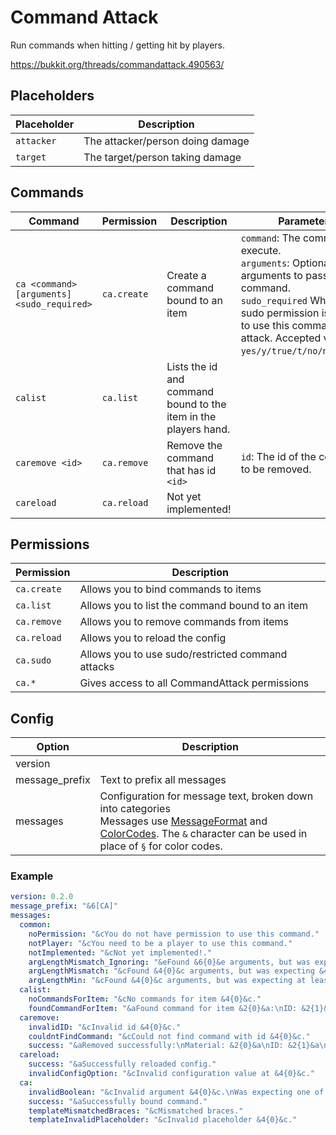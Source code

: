 # Command Attack

Run commands when hitting / getting hit by players.

https://bukkit.org/threads/commandattack.490563/

## Placeholders

Placeholder | Description
--- | ---
`attacker` | The attacker/person doing damage
`target` | The target/person taking damage

## Commands

Command | Permission | Description | Parameters
--- | --- | --- | ---
`ca <command> [arguments] <sudo_required>` | `ca.create` | Create a command bound to an item |  `command`: The command to execute. <br /> `arguments`: Optional arguments to pass to the command. <br /> `sudo_required` Whether the sudo permission is required to use this command attack. Accepted values: `yes/y/true/t/no/n/false/f`.
`calist` | `ca.list` | Lists the id and command bound to the item in the players hand. | 
`caremove <id>` | `ca.remove` | Remove the command that has id `<id>` | `id`: The id of the command to be removed.
`careload` | `ca.reload` | Not yet implemented! | 

## Permissions

Permission | Description
--- | ---
`ca.create` | Allows you to bind commands to items
`ca.list` | Allows you to list the command bound to an item
`ca.remove` | Allows you to remove commands from items
`ca.reload` | Allows you to reload the config
`ca.sudo` | Allows you to use sudo/restricted command attacks
`ca.*` | Gives access to all CommandAttack permissions

## Config

Option | Description
--- | ---
version | 
message_prefix | Text to prefix all messages
messages | Configuration for message text, broken down into categories <br /> Messages use [MessageFormat](https://docs.oracle.com/javase/7/docs/api/java/text/MessageFormat.html) and [ColorCodes](https://minecraft.fandom.com/wiki/Formatting_codes#Color_codes). The `&` character can be used in place of `§` for color codes.

### Example
```yaml
version: 0.2.0
message_prefix: "&6[CA]"
messages:
  common:
    noPermission: "&cYou do not have permission to use this command."
    notPlayer: "&cYou need to be a player to use this command."
    notImplemented: "&cNot yet implemented!."
    argLengthMismatch_Ignoring: "&eFound &6{0}&e arguments, but was expecting &6{1}&e, ignoring arguments."
    argLengthMismatch: "&cFound &4{0}&c arguments, but was expecting &4{1}&c."
    argLengthMin: "&cFound &4{0}&c arguments, but was expecting at least &4{1}&c."
  calist:
    noCommandsForItem: "&cNo commands for item &4{0}&c."
    foundCommandForItem: "&aFound command for item &2{0}&a:\nID: &2{1}&a\nCommand: &2{2}"
  caremove:
    invalidID: "&cInvalid id &4{0}&c."
    couldntFindCommand: "&cCould not find command with id &4{0}&c."
    success: "&aRemoved successfully:\nMaterial: &2{0}&a\nID: &2{1}&a\nCommand: &2{2}"
  careload:
    success: "&aSuccessfully reloaded config."
    invalidConfigOption: "&cInvalid configuration value at &4{0}&c."
  ca:
    invalidBoolean: "&cInvalid argument &4{0}&c.\nWas expecting one of [yes,y,true,t,no,n,false,f]."
    success: "&aSuccessfully bound command."
    templateMismatchedBraces: "&cMismatched braces."
    templateInvalidPlaceholder: "&cInvalid placeholder &4{0}&c."
```

